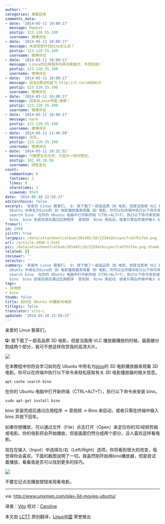 ```yaml
---
author: ''
categories: 桌面应用
comments_data:
- date: '2014-05-11 10:00:17'
  message: Repost
  postip: 123.120.55.100
  username: 微博评论
- date: '2014-05-11 10:00:17'
  message: 未发现软件包bino怎么办？
  postip: 123.120.55.100
  username: 微博评论
- date: '2014-05-11 10:00:17'
  message: Linux的应用程序向来功能强大，外观丑陋！
  postip: 123.120.55.100
  username: 微博评论
- date: '2014-05-11 10:00:17'
  message: 回复@漂泊的延飞:http://t.cn/zHGO4s5
  postip: 123.120.55.100
  username: 微博评论
- date: '2014-05-11 10:00:17'
  message: 回复@Linux中国:谢谢！
  postip: 123.120.55.100
  username: 微博评论
- date: '2014-05-11 10:00:17'
  message: mark
  postip: 123.120.55.100
  username: 微博评论
- date: '2014-05-11 11:46:59'
  message: 马克…
  postip: 123.120.55.100
  username: 微博评论
- date: '2014-05-11 19:31:51'
  message: 只是把左右分开，只显示一部分而已。
  postip: 182.40.28.58
  username: 绿色圣光
count:
  commentnum: 8
  favtimes: 2
  likes: 0
  sharetimes: 2
  viewnum: 8543
date: '2014-05-10 22:58:37'
editorchoice: false
excerpt: '亲爱的 Linux 极客们， Q: 我下载了一部高品质 3D 电影，但是当我用 VLC 播放器播放的时候，画面被分割成两个部分，我可不想这样欣赏我的高清大片。  在本教程中你将会学习如何在
  Ubuntu 中用名为bino的 3D 电影播放器来观看 3D 电影。你可以在终端中执行以下命令来轻松获取有关 3D 电影播放器的相关信息。 apt-cache
  search bino  在你的 Ubuntu 电脑中打开新终端（CTRL+ALT+T），执行以下命令来安装 bino。 sudo apt-get install
  bino  bino 安装完成后通过应用程序  音视频  Bino 来启动，或者只需在终端中输入 bino 并按下回车。 如果'
fromurl: ''
id: 2998
islctt: true
largepic: /data/attachment/album/201405/10/225842kccpxcfrah7hz7ee.png
url: /article-2998-1.html
pic: /data/attachment/album/201405/10/225842kccpxcfrah7hz7ee.png.thumb.jpg
related: []
reviewer: ''
selector: ''
summary: '亲爱的 Linux 极客们， Q: 我下载了一部高品质 3D 电影，但是当我用 VLC 播放器播放的时候，画面被分割成两个部分，我可不想这样欣赏我的高清大片。  在本教程中你将会学习如何在
  Ubuntu 中用名为bino的 3D 电影播放器来观看 3D 电影。你可以在终端中执行以下命令来轻松获取有关 3D 电影播放器的相关信息。 apt-cache
  search bino  在你的 Ubuntu 电脑中打开新终端（CTRL+ALT+T），执行以下命令来安装 bino。 sudo apt-get install
  bino  bino 安装完成后通过应用程序  音视频  Bino 来启动，或者只需在终端中输入 bino 并按下回车。 如果'
tags:
- 3D电影
- bino
thumb: false
title: 如何在 Ubuntu 中播放3D电影
titlepic: false
translator: vito-L
updated: '2014-05-10 22:58:37'
---
```


亲爱的 Linux 极客们，


**Q:** 我下载了一部高品质 3D 电影，但是当我用 VLC 播放器播放的时候，画面被分割成两个部分，我可不想这样欣赏我的高清大片。


![](/data/attachment/album/201405/10/225842kccpxcfrah7hz7ee.png)


在本教程中你将会学习如何在 Ubuntu 中用名为[bino](http://bino3d.org/)的 3D 电影播放器来观看 3D 电影。你可以在终端中执行以下命令来轻松获取有关 3D 电影播放器的相关信息。



```
apt-cache search bino

```

在你的 Ubuntu 电脑中打开新终端（CTRL+ALT+T），执行以下命令来安装 bino。



```
sudo apt-get install bino

```

bino 安装完成后通过应用程序 → 音视频 → Bino 来启动，或者只需在终端中输入 bino 并按下回车。


如果你想播放，可以通过文件（File）点击打开（Open）来定位你的3D视频剪辑或电影。你的电影将会开始播放，但是画面仍然分成两个部分，没人喜欢这样看电影。


现在在输入（Input）中选择左/右（Left/Right）选项。你将看到很大的改变，我觉得你会喜欢。下面的截图说明了一切。我虽然刚开始用bino播放器，但是尝试着播放，看看我是否可以找到更多的技巧。


![](/data/attachment/album/201405/10/225845prgs5c5s3vn2c305.png)


不要忘记点击播放按钮来观看电影。




---


via: <http://www.unixmen.com/play-3d-movies-ubuntu/>


译者：[Vito](https://github.com/vito-L) 校对：[Caroline](https://github.com/carolinewuyan)


本文由 [LCTT](https://github.com/LCTT/TranslateProject) 原创翻译，[Linux中国](http://linux.cn/) 荣誉推出
